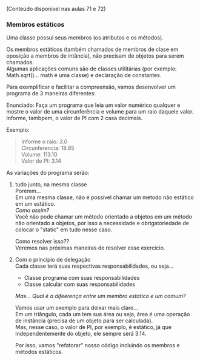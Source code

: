 (Conteúdo disponível nas aulas 71 e 72)

### Membros estáticos
Uma classe possui seus membros (os atributos e os métodos).  

Os membros estáticos (também chamados de membros de clase em oposição a membros de intância), não precisam de objetos para serem chamados.  
Algumas aplicações comuns são de classes utilitárias (por exemplo: Math.sqrt()... math é uma classe) e declaração de constantes.  

Para exemplificar e facilitar a compreensão, vamos desenvolver um programa de 3 maneiras diferentes:

Enunciado:
Faça um programa que leia um valor numérico qualquer e mostre o valor de uma circunferência e volume para um raio daquele valor.  
Informe, tambpem, o valor de PI com 2 casa decimais.

Exemplo:
> Informe o raio: *3.0*  
> Circunferencia: 18.85  
> Volume: 113.10  
> Valor de PI: 3.14  

As variações do programa serão:

1. tudo junto, na mesma classe  
    Porémm...  
    Em uma mesma classe, não é possível chamar um metodo não estático em um estático.  
    _Como assim?_  
    Você não pode chamar um método orientado a objetos em um método não orientado a objetos, por isso a necessidade e obrigatoriedade de colocar o "static" em tudo nesse caso.  

    Como resolver isso??  
    Veremos nas próximas maneiras de resolver esse exercicio.


2. Com o principio de delegação  
    Cada classe terá suas respectivas responsabilidades, ou seja...  
    - Classe programa com suas responsabilidades
    - Classe calcular com suas responsabilidades

    _Mas... Qual é a difeerença entre um membro estatico e um comum?_  

    Vamos usar um exemplo para deixar mais claro...  
    Em um triângulo, cada um tem sua área ou seja, área é uma operação de instância (precisa de um objeto para ser calculada).  
    Mas, nesse caso, o valor de PI, por exemplo, é estático, já que independentemente do objeto, ele sempre será 3.14.

    Por isso, vamos "refatorar" nosso código incluindo os membros e métodos estáticos.  
